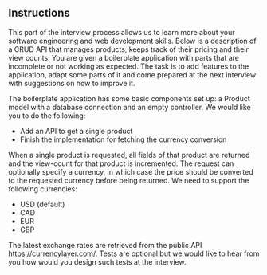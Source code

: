 ## Instructions

This part of the interview process allows us to learn more about your software engineering and web development skills. Below is a description of a CRUD API that manages products, keeps track of their pricing and their view counts. You are given a boilerplate application with parts that are incomplete or not working as expected. The task is to add features to the application, adapt some parts of it and come prepared at the next interview with suggestions on how to improve it.

The boilerplate application has some basic components set up: a Product model with a database connection and an empty controller. We would like you to do the following:
- Add an API to get a single product
- Finish the implementation for fetching the currency conversion

When a single product is requested, all fields of that product are returned and the view-count for that product is incremented. The request can optionally specify a currency, in which case the price should be converted to the requested currency before being returned. We need to support the following currencies:
*	USD (default)
*	CAD
*	EUR
*	GBP

The latest exchange rates are retrieved from the public API https://currencylayer.com/. Tests are optional but we would like to hear from you how would you design such tests at the interview.
